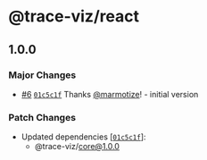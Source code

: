 # @trace-viz/react

## 1.0.0

### Major Changes

- [#6](https://github.com/marmotize/trace-viz/pull/6) [`01c5c1f`](https://github.com/marmotize/trace-viz/commit/01c5c1f63bdbdd73107d1875bf766ae8917435d8) Thanks [@marmotize](https://github.com/marmotize)! - initial version

### Patch Changes

- Updated dependencies [[`01c5c1f`](https://github.com/marmotize/trace-viz/commit/01c5c1f63bdbdd73107d1875bf766ae8917435d8)]:
  - @trace-viz/core@1.0.0
